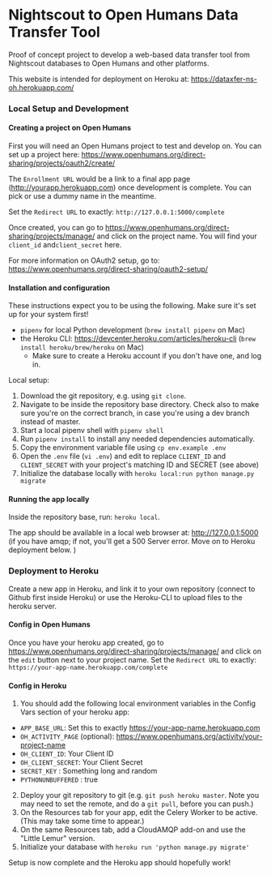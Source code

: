 # Nightscout to Open Humans Data Transfer Tool

Proof of concept project to develop a web-based data transfer tool from
Nightscout databases to Open Humans and other platforms.

This website is intended for deployment on Heroku at:
https://dataxfer-ns-oh.herokuapp.com/

### Local Setup and Development

#### Creating a project on Open Humans

First you will need an Open Humans project to test and develop on. You can set up a project here: https://www.openhumans.org/direct-sharing/projects/oauth2/create/

The `Enrollment URL` would be a link to a final app page (http://yourapp.herokuapp.com) once development is complete. You can pick or use a dummy name in the meantime.

Set the `Redirect URL` to exactly: `http://127.0.0.1:5000/complete`

Once created, you can go to https://www.openhumans.org/direct-sharing/projects/manage/ and click on the project name. You will find your `client_id` and`client_secret` here.

For more information on OAuth2 setup, go to: https://www.openhumans.org/direct-sharing/oauth2-setup/

#### Installation and configuration

These instructions expect you to be using the following. Make sure it's set
up for your system first!

* `pipenv` for local Python development (`brew install pipenv` on Mac)
* the Heroku CLI: https://devcenter.heroku.com/articles/heroku-cli (`brew install heroku/brew/heroku` on Mac)
  *  Make sure to create a Heroku account if you don't have one, and log in.

Local setup:

1. Download the git repository, e.g. using `git clone`.
2. Navigate to be inside the repository base directory. Check also to make sure you're on the correct branch, in case you're using a dev branch instead of master.
3. Start a local pipenv shell with `pipenv shell`
4. Run `pipenv install` to install any needed dependencies automatically.
5. Copy the environment variable file using `cp env.example .env`
6. Open the `.env` file (`vi .env`) and edit to replace `CLIENT_ID` and `CLIENT_SECRET` with your project's matching ID and SECRET (see above)
7. Initialize the database locally with `heroku local:run python manage.py migrate`

#### Running the app locally

Inside the repository base, run: `heroku local`.

The app should be available in a local web browser at: http://127.0.0.1:5000 (if you have amqp; if not, you'll get a 500 Server error. Move on to Heroku deployment below. )

### Deployment to Heroku

Create a new app in Heroku, and link it to your own repository (connect to Github first inside Heroku) or use the Heroku-CLI to upload files to the heroku server.

#### Config in Open Humans

Once you have your heroku app created, go to https://www.openhumans.org/direct-sharing/projects/manage/ and click on the `edit` button next to your project name. Set the `Redirect URL` to exactly: `https://your-app-name.herokuapp.com/complete`

#### Config in Heroku

1. You should add the following local environment variables in the Config Vars section of your heroku app:
  * `APP_BASE_URL`: Set this to exactly https://your-app-name.herokuapp.com
  * `OH_ACTIVITY_PAGE` (optional): https://www.openhumans.org/activity/your-project-name
  * `OH_CLIENT_ID`: Your Client ID
  * `OH_CLIENT_SECRET`: Your Client Secret
  * `SECRET_KEY` : Something long and random
  * `PYTHONUNBUFFERED` : true
2. Deploy your git repository to git (e.g. `git push heroku master`. Note you may need to set the remote, and do a `git pull`, before you can push.)
3. On the Resources tab for your app, edit the Celery Worker to be active. (This may take some time to appear.)
4. On the same Resources tab, add a CloudAMQP add-on and use the "Little Lemur" version.
5. Initialize your database with `heroku run 'python manage.py migrate'`

Setup is now complete and the Heroku app should hopefully work!
